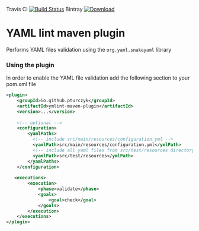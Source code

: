 Travis CI [![Build Status](https://travis-ci.org/pturczyk/ymlint-maven-plugin.png?branch=master)](https://travis-ci.org/pturczyk/ymlint-maven-plugin) 
Bintray [ ![Download](https://api.bintray.com/packages/pturczyk/maven/ymlint-maven-plugin/images/download.svg) ](https://bintray.com/pturczyk/maven/ymlint-maven-plugin/_latestVersion)

# YAML lint maven plugin 
Performs YAML files validation using the `org.yaml.snakeyaml` library

### Using the plugin
In order to enable the YAML file validation add the following section to your pom.xml file

```xml
<plugin>
    <groupId>io.github.pturczyk</groupId>
    <artifactId>ymlint-maven-plugin</artifactId>
    <version>...</version>
    
    <!-- optional -->
    <configuration>
        <yamlPaths>
          <!-- include src/main/resources/configuration.yml --> 
          <yamlPath>src/main/resources/configuration.yml</ymlPath>
          <!-- include all yaml files from src/test/resources directory and subdirectories -->
          <yamlPath>src/test/resources</ymlPath> 
        </yamlPaths>
    </configuration>
    
   <executions>
        <execution>
            <phase>validate</phase>
            <goals>
                <goal>check</goal>
            </goals>
        </execution>
    </executions>
</plugin>
```
